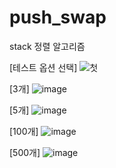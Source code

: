 # push_swap
stack 정렬 알고리즘

[테스트 옵션 선택]
![첫](https://user-images.githubusercontent.com/28697165/110968523-fbf0da00-839a-11eb-8792-ff2b6cd01fbf.jpg)



[3개]
![image](https://user-images.githubusercontent.com/28697165/110968776-44a89300-839b-11eb-90c2-c6af59947ee6.png)

[5개]
![image](https://user-images.githubusercontent.com/28697165/110968950-77eb2200-839b-11eb-9736-5a2f79b12edf.png)


[100개]
![image](https://user-images.githubusercontent.com/28697165/110969826-78d08380-839c-11eb-818b-bc8603930be7.png)

[500개]
![image](https://user-images.githubusercontent.com/28697165/110970079-ba612e80-839c-11eb-8afb-9b772b001a3f.png)

